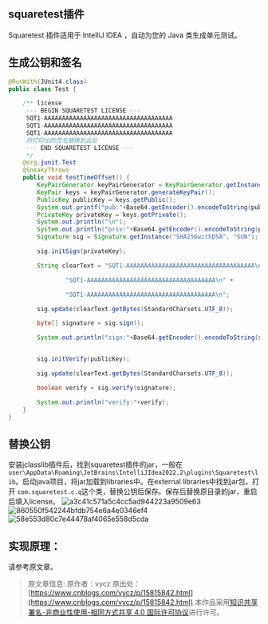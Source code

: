 ## squaretest插件
 Squaretest 插件适用于 IntelliJ IDEA ，自动为您的 Java 类生成单元测试。

## 生成公钥和签名
```java
@RunWith(JUnit4.class)
public class Test {

	/** license
     --- BEGIN SQUARETEST LICENSE ---
     SQT1-AAAAAAAAAAAAAAAAAAAAAAAAAAAAAAAAAAAA
     SQT1-AAAAAAAAAAAAAAAAAAAAAAAAAAAAAAAAAAAA
     SQT1-AAAAAAAAAAAAAAAAAAAAAAAAAAAAAAAAAAAA
     将打印出的签名替换到此处
     --- END SQUARETEST LICENSE ---
     */
    @org.junit.Test
    @SneakyThrows
    public void testTimeOffset() {
        KeyPairGenerator keyPairGenerator = KeyPairGenerator.getInstance("DSA");
        KeyPair keys = keyPairGenerator.generateKeyPair();
        PublicKey publicKey = keys.getPublic();
        System.out.printf("pub:"+Base64.getEncoder().encodeToString(publicKey.getEncoded()));
        PrivateKey privateKey = keys.getPrivate();
        System.out.println("\n");
        System.out.println("priv:"+Base64.getEncoder().encodeToString(privateKey.getEncoded()));
        Signature sig = Signature.getInstance("SHA256withDSA", "SUN");

        sig.initSign(privateKey);

        String clearText = "SQT1-AAAAAAAAAAAAAAAAAAAAAAAAAAAAAAAAAAAA\n" +

                "SQT1-AAAAAAAAAAAAAAAAAAAAAAAAAAAAAAAAAAAA\n" +

                "SQT1-AAAAAAAAAAAAAAAAAAAAAAAAAAAAAAAAAAAA\n";

        sig.update(clearText.getBytes(StandardCharsets.UTF_8));

        byte[] signature = sig.sign();

        System.out.println("sign:"+Base64.getEncoder().encodeToString(signature));


        sig.initVerify(publicKey);

        sig.update(clearText.getBytes(StandardCharsets.UTF_8));

        boolean verify = sig.verify(signature);

        System.out.println("verify:"+verify);
    }
}

```


## 替换公钥
安装jclasslib插件后，找到squaretest插件的jar，一般在`user\AppData\Roaming\JetBrains\IntelliJIdea2022.2\plugins\Squaretest\lib`。启动java项目，将jar加载到libraries中。在external libraries中找到jar包，打开 `com.squaretest.c.q`这个类，替换公钥后保存。保存后替换原目录的jar，重启后填入license。
![a3c41c571a5c4cc5ad944223a9509e63](https://github.com/PICKNICK1/some-guide/assets/33755177/7687931d-feb0-4159-b047-d9a91eacfad0)
![860550f542244bfdb754e6a4e0346ef4](https://github.com/PICKNICK1/some-guide/assets/33755177/c04c01df-1808-4eda-aed5-277702170a8f)
![58e553d80c7e44478af4065e558d5cda](https://github.com/PICKNICK1/some-guide/assets/33755177/8a2761f9-ef2b-45c3-99b6-f14d8055820f)


## 实现原理：
请参考原文章。

>原文章信息: 
原作者：vycz
原出处：[https://www.cnblogs.com/vycz/p/15815842.html](https://www.cnblogs.com/vycz/p/15815842.html)
本作品采用<a rel="license" href="http://creativecommons.org/licenses/by-nc-sa/4.0/">知识共享署名-非商业性使用-相同方式共享 4.0 国际许可协议</a>进行许可。
